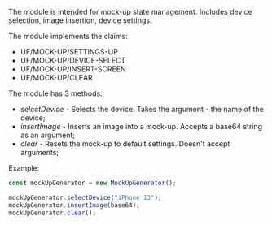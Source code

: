 The module is intended for mock-up state management. Includes device selection, image insertion, device settings.

The module implements the claims:

- UF/MOCK-UP/SETTINGS-UP
- UF/MOCK-UP/DEVICE-SELECT
- UF/MOCK-UP/INSERT-SCREEN
- UF/MOCK-UP/CLEAR

The module has 3 methods:

- _selectDevice_ - Selects the device. Takes the argument - the name of the device;
- _insertImage_ - Inserts an image into a mock-up. Accepts a base64 string as an argument;
- _clear_ - Resets the mock-up to default settings. Doesn't accept arguments;

Example:

```js
const mockUpGenerator = new MockUpGenerator();

mockUpGenerator.selectDevice("iPhone 13");
mockUpGenerator.insertImage(base64);
mockUpGenerator.clear();
```
